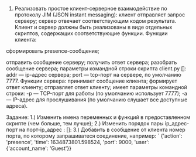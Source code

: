1. Реализовать простое клиент-серверное взаимодействие по протоколу JIM (JSON instant messaging):
клиент отправляет запрос серверу;
сервер отвечает соответствующим кодом результата.
Клиент и сервер должны быть реализованы в виде отдельных скриптов, содержащих соответствующие функции.
Функции клиента:

сформировать presence-сообщение;

отправить сообщение серверу;
получить ответ сервера;
разобрать сообщение сервера;
параметры командной строки скрипта client.py <addr> [<port>]:
addr — ip-адрес сервера;
port — tcp-порт на сервере, по умолчанию 7777.
Функции сервера:
принимает сообщение клиента;
формирует ответ клиенту;
отправляет ответ клиенту;
имеет параметры командной строки:
-p <port> — TCP-порт для работы (по умолчанию использует 7777);
-a <addr> — IP-адрес для прослушивания (по умолчанию слушает все доступные адреса).

Задание:
1.) Изменить имена переменных и функций в предоставленном скрипте (чем больше, тем лучше);
2.) Изменить порядок пары ip_адрес-порт на порт-ip_адрес : <port> [<addr>]:
3.) Добавить в сообщение от клиента номер порта, по которому запрашиватеся соединение, например:
` {'action': 'presence', 'time': 1634873801.598524, 'port': 9000, 'user': {'account_name': 'Guest'}}